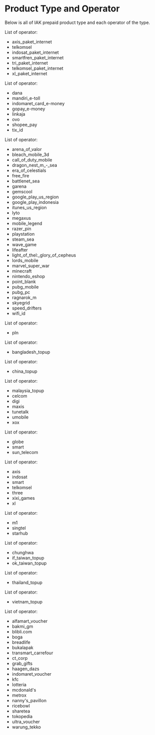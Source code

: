 # Product Type and Operator

Below is all of IAK prepaid product type and each operator of the type.

<!--
type: tab
title: data
-->

List of operator:

  - axis_paket_internet
  - telkomsel
  - indosat_paket_internet
  - smartfren_paket_internet
  - tri_paket_internet
  - telkomsel_paket_internet
  - xl_paket_internet

<!--
type: tab
title: etoll
-->

List of operator:

  - dana
  - mandiri_e-toll
  - indomaret_card_e-money
  - gopay_e-money
  - linkaja
  - ovo
  - shopee_pay
  - tix_id

<!--
type: tab
title: game
-->

List of operator:

  - arena_of_valor
  - bleach_mobile_3d
  - call_of_duty_mobile
  - dragon_nest\_m\_-_sea
  - era_of_celestials
  - free_fire
  - battlenet_sea
  - garena
  - gemscool
  - google_play_us_region
  - google_play_indonesia
  - itunes_us_region
  - lyto
  - megaxus
  - mobile_legend
  - razer_pin
  - playstation
  - steam_sea
  - wave_game
  - lifeafter
  - light_of_thel:_glory_of_cepheus
  - lords_mobile
  - marvel_super_war
  - minecraft
  - nintendo_eshop
  - point_blank
  - pubg_mobile
  - pubg_pc
  - ragnarok_m
  - skyegrid
  - speed_drifters
  - wifi_id

<!--
type: tab
title: pln
-->

List of operator:

  - pln

<!--
type: tab
title: bangladesh
-->

List of operator:

  - bangladesh_topup

<!--
type: tab
title: china
-->

List of operator:

  - china_topup

<!--
type: tab
title: malaysia
-->

List of operator:

  - malaysia_topup
  - celcom
  - digi
  - maxis
  - tunetalk
  - umobile
  - xox

<!--
type: tab
title: philipines
-->

List of operator:

  - globe
  - smart
  - sun_telecom

<!--
type: tab
title: pulsa
-->

List of operator:

  - axis
  - indosat
  - smart
  - telkomsel
  - three
  - xixi_games
  - xl

<!--
type: tab
title: singapore
-->

List of operator:

  - m1
  - singtel
  - starhub

<!--
type: tab
title: taiwan
-->

List of operator:

  - chunghwa
  - if_taiwan_topup
  - ok_taiwan_topup

<!--
type: tab
title: thailand
-->

List of operator:

  - thailand_topup

<!--
type: tab
title: vietnam
-->

List of operator:

  - vietnam_topup

<!--
type: tab
title: voucher
-->

List of operator:

  - alfamart_voucher
  - bakmi_gm
  - blibli.com
  - boga
  - breadlife
  - bukalapak
  - transmart_carrefour
  - ct_corp
  - grab_gifts
  - haagen_dazs
  - indomaret_voucher
  - kfc
  - lotteria
  - mcdonald's
  - metrox
  - nanny's_pavillon
  - ricebowl
  - sharetea
  - tokopedia
  - ultra_voucher
  - warung_tekko

<!-- type: tab-end -->
